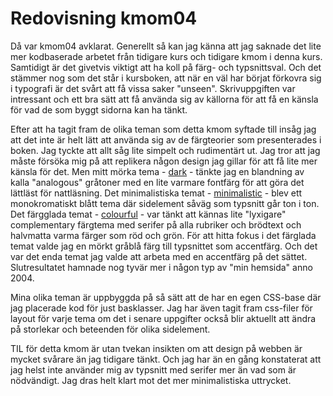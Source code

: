 ---
---
Redovisning kmom04
=========================

Då var kmom04 avklarat. Generellt så kan jag känna att jag saknade det lite mer kodbaserade arbetet från tidigare kurs och tidigare kmom i denna kurs. Samtidigt är det givetvis viktigt att ha koll på färg- och typsnittsval. Och det stämmer nog som det står i kursboken, att när en väl har börjat förkovra sig i typografi är det svårt att få vissa saker "unseen". Skrivuppgiften var intressant och ett bra sätt att få använda sig av källorna för att få en känsla för vad de som byggt sidorna kan ha tänkt.

Efter att ha tagit fram de olika teman som detta kmom syftade till insåg jag att det inte är helt lätt att använda sig av de färgteorier som presenterades i boken. Jag tyckte att allt såg lite simpelt och rudimentärt ut. Jag tror att jag måste försöka mig på att replikera någon design jag gillar för att få lite mer känsla för det. Men mitt mörka tema - [dark](?style=dark) -  tänkte jag en blandning av kalla "analogous" gråtoner med en lite varmare fontfärg för att göra det lättläst för nattläsning. Det minimalistiska temat - [minimalistic](?style=minimalistic) - blev ett monokromatiskt blått tema där sidelement såväg som typsnitt går ton i ton. Det färgglada temat - [colourful](?style=colourful) - var tänkt att kännas lite "lyxigare" complementary färgtema med serifer på alla rubriker och brödtext och halvmatta varma färger som röd och grön. För att hitta fokus i det färglada temat valde jag en mörkt gråblå färg till typsnittet som accentfärg. Och det var det enda temat jag valde att arbeta med en accentfärg på det sättet. Slutresultatet hamnade nog tyvär mer i någon typ av "min hemsida" anno 2004.

Mina olika teman är uppbyggda på så sätt att de har en egen CSS-base där jag placerade kod för just basklasser. Jag har även tagit fram css-filer för layout för varje tema om det i senare uppgifter också blir aktuellt att ändra på storlekar och beteenden för olika sidelement.

TIL för detta kmom är utan tvekan insikten om att design på webben är mycket svårare än jag tidigare tänkt. Och jag har än en gång konstaterat att jag helst inte använder mig av typsnitt med serifer mer än vad som är nödvändigt. Jag dras helt klart mot det mer minimalistiska uttrycket. 
